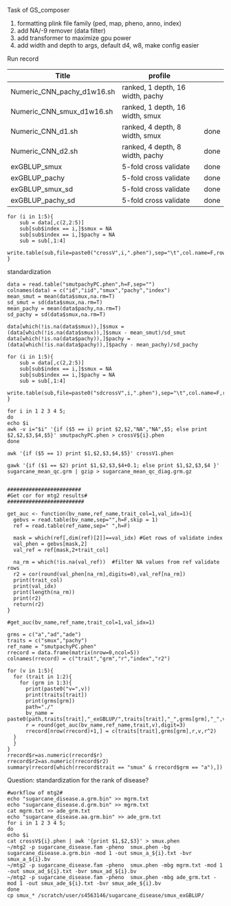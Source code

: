 Task of GS_composer

1. formatting plink file family (ped, map, pheno, anno, index)
2. add NA/-9 remover (data filter)
3. add transformer to maximize gpu power
3. add width and depth to args, default d4, w8, make config easier 



Run record

| Title                      | profile                          |      |
| -------------------------- | -------------------------------- | ---- |
| Numeric_CNN_pachy_d1w16.sh | ranked, 1 depth, 16 width, pachy |      |
| Numeric_CNN_smux_d1w16.sh  | ranked, 1 depth, 16 width, smux  |      |
| Numeric_CNN_d1.sh          | ranked, 4 depth, 8 width, smux   | done |
| Numeric_CNN_d2.sh          | ranked, 4 depth, 8 width, pachy  | done |
| exGBLUP_smux               | 5-fold cross validate            | done |
| exGBLUP_pachy              | 5-fold cross validate            | done |
| exGBLUP_smux_sd            | 5-fold cross validate            | done |
| exGBLUP_pachy_sd           | 5-fold cross validate            | done |

```{r}
for (i in 1:5){
    sub = data[,c(2,2:5)]
	sub[sub$index == i,]$smux = NA
    sub[sub$index == i,]$pachy = NA
    sub = sub[,1:4]
    write.table(sub,file=paste0("crossV",i,".phen"),sep="\t",col.name=F,row.name=F,quote=False)
}
```

standardization 
```{r}
data = read.table("smutpachyPC.phen",h=F,sep="")
colnames(data) = c("id","iid","smux","pachy","index")
mean_smut = mean(data$smux,na.rm=T)
sd_smut = sd(data$smux,na.rm=T)
mean_pachy = mean(data$pachy,na.rm=T)
sd_pachy = sd(data$smux,na.rm=T)

data[which(!is.na(data$smux)),]$smux = (data[which(!is.na(data$smux)),]$smux - mean_smut)/sd_smut
data[which(!is.na(data$pachy)),]$pachy = (data[which(!is.na(data$pachy)),]$pachy - mean_pachy)/sd_pachy

for (i in 1:5){
    sub = data[,c(2,2:5)]
	sub[sub$index == i,]$smux = NA
    sub[sub$index == i,]$pachy = NA
    sub = sub[,1:4]
    write.table(sub,file=paste0("sdcrossV",i,".phen"),sep="\t",col.name=F,row.name=F,quote=F)
}
```

```{bash}
for i in 1 2 3 4 5;
do
echo $i
awk -v i="$i" '{if ($5 == i) print $2,$2,"NA","NA",$5; else print $2,$2,$3,$4,$5}' smutpachyPC.phen > crossV${i}.phen
done

awk '{if ($5 == 1) print $1,$2,$3,$4,$5}' crossV1.phen

gawk '{if ($1 == $2) print $1,$2,$3,$4+0.1; else print $1,$2,$3,$4 }' sugarcane_mean_qc.grm | gzip > sugarcane_mean_qc_diag.grm.gz
```

```{r}

########################
#Get cor for mtg2 results#
#########################

get_auc <- function(bv_name,ref_name,trait_col=1,val_idx=1){
  gebvs = read.table(bv_name,sep="",h=F,skip = 1)
  ref = read.table(ref_name,sep=" ",h=F)
  
  mask = which(ref[,dim(ref)[2]]==val_idx) #Get rows of validate index
  val_phen = gebvs[mask,2]
  val_ref = ref[mask,2+trait_col]
  
  na_rm = which(!is.na(val_ref))  #filter NA values from ref validate rows
  r2 = cor(round(val_phen[na_rm],digits=0),val_ref[na_rm])
  print(trait_col)
  print(val_idx)
  print(length(na_rm))
  print(r2)
  return(r2)
}

#get_auc(bv_name,ref_name,trait_col=1,val_idx=1)

grms = c("a","ad","ade")
traits = c("smux","pachy")
ref_name = "smutpachyPC.phen"
rrecord = data.frame(matrix(nrow=0,ncol=5))
colnames(rrecord) = c("trait","grm","r","index","r2")

for (v in 1:5){
  for (trait in 1:2){
    for (grm in 1:3){
      print(paste0("v=",v))
      print(traits[trait])
      print(grms[grm])
      path="./"
      bv_name = paste0(path,traits[trait],"_exGBLUP/",traits[trait],"_",grms[grm],"_",v,".bv")
      r = round(get_auc(bv_name,ref_name,trait,v),digit=3)
      rrecord[nrow(rrecord)+1,] = c(traits[trait],grms[grm],r,v,r^2)
  }
  }
}
rrecord$r=as.numeric(rrecord$r)
rrecord$r2=as.numeric(rrecord$r2)
summary(rrecord[which(rrecord$trait == "smux" & rrecord$grm == "a"),])
```

Question: standardization for the rank of disease?





```{bash}
#workflow of mtg2#
echo "sugarcane_disease.a.grm.bin" >> mgrm.txt
echo "sugarcane_disease.d.grm.bin" >> mgrm.txt
cat mgrm.txt >> ade_grm.txt
echo "sugarcane_disease.aa.grm.bin" >> ade_grm.txt
for i in 1 2 3 4 5;
do
echo $i
cat crossV${i}.phen | awk '{print $1,$2,$3}' > smux.phen
~/mtg2 -p sugarcane_disease.fam -pheno  smux.phen -bg sugarcane_disease.a.grm.bin -mod 1 -out smux_a_${i}.txt -bvr smux_a_${i}.bv
~/mtg2 -p sugarcane_disease.fam -pheno  smux.phen -mbg mgrm.txt -mod 1 -out smux_ad_${i}.txt -bvr smux_ad_${i}.bv
~/mtg2 -p sugarcane_disease.fam -pheno  smux.phen -mbg ade_grm.txt -mod 1 -out smux_ade_${i}.txt -bvr smux_ade_${i}.bv
done
cp smux_* /scratch/user/s4563146/sugarcane_disease/smux_exGBLUP/
```

